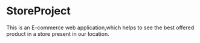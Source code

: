 # StoreProject
This is an E-commerce web application,which helps to see the best offered product in a store present in our location.
